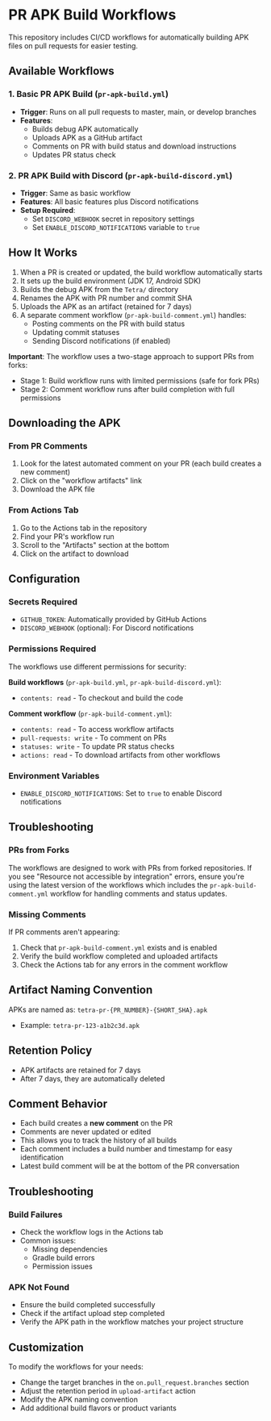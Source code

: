 # PR APK Build Workflows

This repository includes CI/CD workflows for automatically building APK files on pull requests for easier testing.

## Available Workflows

### 1. Basic PR APK Build (`pr-apk-build.yml`)
- **Trigger**: Runs on all pull requests to master, main, or develop branches
- **Features**:
  - Builds debug APK automatically
  - Uploads APK as a GitHub artifact
  - Comments on PR with build status and download instructions
  - Updates PR status check

### 2. PR APK Build with Discord (`pr-apk-build-discord.yml`)
- **Trigger**: Same as basic workflow
- **Features**: All basic features plus Discord notifications
- **Setup Required**:
  - Set `DISCORD_WEBHOOK` secret in repository settings
  - Set `ENABLE_DISCORD_NOTIFICATIONS` variable to `true`

## How It Works

1. When a PR is created or updated, the build workflow automatically starts
2. It sets up the build environment (JDK 17, Android SDK)
3. Builds the debug APK from the `Tetra/` directory
4. Renames the APK with PR number and commit SHA
5. Uploads the APK as an artifact (retained for 7 days)
6. A separate comment workflow (`pr-apk-build-comment.yml`) handles:
   - Posting comments on the PR with build status
   - Updating commit statuses
   - Sending Discord notifications (if enabled)
   
**Important**: The workflow uses a two-stage approach to support PRs from forks:
- Stage 1: Build workflow runs with limited permissions (safe for fork PRs)
- Stage 2: Comment workflow runs after build completion with full permissions

## Downloading the APK

### From PR Comments
1. Look for the latest automated comment on your PR (each build creates a new comment)
2. Click on the "workflow artifacts" link
3. Download the APK file

### From Actions Tab
1. Go to the Actions tab in the repository
2. Find your PR's workflow run
3. Scroll to the "Artifacts" section at the bottom
4. Click on the artifact to download

## Configuration

### Secrets Required
- `GITHUB_TOKEN`: Automatically provided by GitHub Actions
- `DISCORD_WEBHOOK` (optional): For Discord notifications

### Permissions Required
The workflows use different permissions for security:

**Build workflows** (`pr-apk-build.yml`, `pr-apk-build-discord.yml`):
- `contents: read` - To checkout and build the code

**Comment workflow** (`pr-apk-build-comment.yml`):
- `contents: read` - To access workflow artifacts
- `pull-requests: write` - To comment on PRs
- `statuses: write` - To update PR status checks
- `actions: read` - To download artifacts from other workflows

### Environment Variables
- `ENABLE_DISCORD_NOTIFICATIONS`: Set to `true` to enable Discord notifications

## Troubleshooting

### PRs from Forks
The workflows are designed to work with PRs from forked repositories. If you see "Resource not accessible by integration" errors, ensure you're using the latest version of the workflows which includes the `pr-apk-build-comment.yml` workflow for handling comments and status updates.

### Missing Comments
If PR comments aren't appearing:
1. Check that `pr-apk-build-comment.yml` exists and is enabled
2. Verify the build workflow completed and uploaded artifacts
3. Check the Actions tab for any errors in the comment workflow

## Artifact Naming Convention
APKs are named as: `tetra-pr-{PR_NUMBER}-{SHORT_SHA}.apk`
- Example: `tetra-pr-123-a1b2c3d.apk`

## Retention Policy
- APK artifacts are retained for 7 days
- After 7 days, they are automatically deleted

## Comment Behavior
- Each build creates a **new comment** on the PR
- Comments are never updated or edited
- This allows you to track the history of all builds
- Each comment includes a build number and timestamp for easy identification
- Latest build comment will be at the bottom of the PR conversation

## Troubleshooting

### Build Failures
- Check the workflow logs in the Actions tab
- Common issues:
  - Missing dependencies
  - Gradle build errors
  - Permission issues

### APK Not Found
- Ensure the build completed successfully
- Check if the artifact upload step completed
- Verify the APK path in the workflow matches your project structure

## Customization

To modify the workflows for your needs:
- Change the target branches in the `on.pull_request.branches` section
- Adjust the retention period in `upload-artifact` action
- Modify the APK naming convention
- Add additional build flavors or product variants